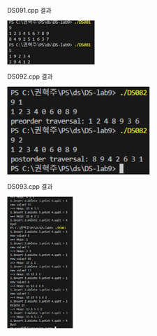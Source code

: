 DS091.cpp 결과 <br>

<img src="https://github.com/HyeokjuCHu/22100062_KHJ_DS/blob/master/DS-lab9/results/DS081.png?raw=true" height="100">

DS092.cpp 결과 <br>

<img src="https://github.com/HyeokjuCHu/22100062_KHJ_DS/blob/master/DS-lab9/results/DS082.png?raw=true" height="200">

DS093.cpp 결과 <br>

<img src="https://github.com/HyeokjuCHu/22100062_KHJ_DS/blob/master/DS-lab9/results/DS083.png?raw=true" height="300">
